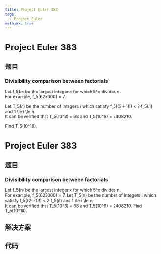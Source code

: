 ```yaml
---
title: Project Euler 383
tags:
  - Project Euler
mathjax: true
---
```

<escape><!-- more --></escape>
    
# Project Euler 383
## 题目
### Divisibility comparison between factorials


Let f_5(<var>n</var>) be the largest integer <var>x</var> for which 5^<var>x</var> divides <var>n</var>.<br />
For example, f_5(625000) = 7.



Let T_5(<var>n</var>) be the number of integers <var>i</var> which satisfy f_5((2·<var>i</var>-1)!) < 2·f_5(<var>i</var>!) and 1 \le <var>i</var> \le <var>n</var>.<br />
It can be verified that T_5(10^3) = 68 and T_5(10^9) = 2408210.



Find T_5(10^18).



# Project Euler 383
## 题目
### Divisibility comparison between factorials

Let f_5(n) be the largest integer x for which 5^x divides n.<br>For example, f_5(625000) = 7.
Let T_5(n) be the number of integers i which satisfy f_5((2·i-1)!) < 2·f_5(i!) and 1 \le i \le n.<br>It can be verified that T_5(10^3) = 68 and T_5(10^9) = 2408210.
Find T_5(10^18).


## 解决方案


## 代码


